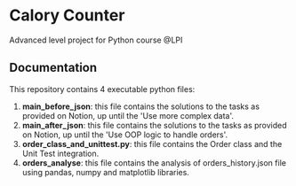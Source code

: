 # Calory Counter
Advanced level project for Python course @LPI
## Documentation
This repository contains 4 executable python files:
1. **main_before_json**: this file contains the solutions to the tasks as provided on Notion, up until the 'Use more complex data'.
2. **main_after_json**: this file contains the solutions to the tasks as provided on Notion, up until the 'Use OOP logic to handle orders'.
3. **order_class_and_unittest.py**: this file contains the Order class and the Unit Test integration.
4. **orders_analyse**: this file contains the analysis of orders_history.json file using pandas, numpy and matplotlib libraries.